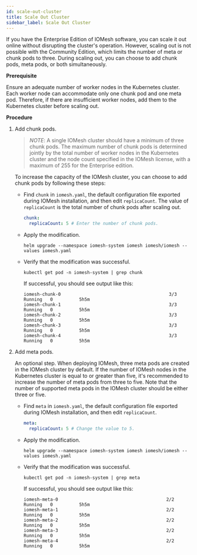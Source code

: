 ```yaml
---
id: scale-out-cluster
title: Scale Out Cluster
sidebar_label: Scale Out Cluster
---
```


If you have the Enterprise Edition of IOMesh software, you can scale it out online without disrupting the cluster's operation. However, scaling out is not possible with the Community Edition, which limits the number of meta or chunk pods to three. During scaling out, you can choose to add chunk pods, meta pods, or both simultaneously.

**Prerequisite**

Ensure an adequate number of worker nodes in the Kubernetes cluster. Each worker node can accommodate only one chunk pod and one meta pod. Therefore, if there are insufficient worker nodes, add them to the Kubernetes cluster before scaling out.

**Procedure**

1. Add chunk pods.
  
   >_NOTE_: A single IOMesh cluster should have a minimum of three chunk pods. The maximum number of chunk pods is determined jointly by the total number of worker nodes in the Kubernetes cluster and the node count specified in the IOMesh license, with a maximum of 255 for the Enterprise edition.
   
   To increase the capacity of the IOMesh cluster, you can choose to add chunk pods by following these steps:

   - Find `chunk` in `iomesh.yaml`, the default configuration file exported during IOMesh installation, and then edit `replicaCount`. The value of `replicaCount` is the total number of chunk pods after scaling out.
  
      ```yaml
      chunk:
        replicaCount: 5 # Enter the number of chunk pods.
      ```
   - Apply the modification.
    
      ```shell
      helm upgrade --namespace iomesh-system iomesh iomesh/iomesh --values iomesh.yaml
      ```
   - Verify that the modification was successful.
    
      ```shell
      kubectl get pod -n iomesh-system | grep chunk
      ```   
   
     If successful, you should see output like this:
      ```output
      iomesh-chunk-0                                         3/3     Running   0          5h5m
      iomesh-chunk-1                                         3/3     Running   0          5h5m
      iomesh-chunk-2                                         3/3     Running   0          5h5m
      iomesh-chunk-3                                         3/3     Running   0          5h5m
      iomesh-chunk-4                                         3/3     Running   0          5h5m
      ```

2. Add meta pods. 
   
	 An optional step. When deploying IOMesh, three meta pods are created in the IOMesh cluster by default. If the number of IOMesh nodes in the Kubernetes cluster is equal to or greater than five, it's recommended to increase the number of meta pods from three to five. Note that the number of supported meta pods in the IOMesh cluster should be either three or five.

   - Find `meta` in `iomesh.yaml`, the default configuration file exported during IOMesh installation, and then edit `replicaCount`.

      ```yaml
      meta:
        replicaCount: 5 # Change the value to 5.
      ```
   - Apply the modification.
      ```shell
      helm upgrade --namespace iomesh-system iomesh iomesh/iomesh --values iomesh.yaml
      ```
   - Verify that the modification was successful.

      ```shell
      kubectl get pod -n iomesh-system | grep meta
      ```

      If successful, you should see output like this:
      ```output
      iomesh-meta-0                                         2/2     Running   0          5h5m
      iomesh-meta-1                                         2/2     Running   0          5h5m
      iomesh-meta-2                                         2/2     Running   0          5h5m
      iomesh-meta-3                                         2/2     Running   0          5h5m
      iomesh-meta-4                                         2/2     Running   0          5h5m
      ```

